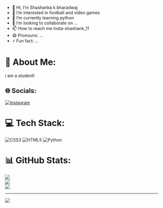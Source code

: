 - 👋 Hi, I’m Shashanka k bharadwaj
- 👀 I’m interested in football and video games
- 🌱 I’m currently learning python
- 💞️ I’m looking to collaborate on ...
- 📫 How to reach me insta-shashank_11
- 😄 Pronouns: ...
- ⚡ Fun fact: ...

# 💫 About Me:
i am a student!


## 🌐 Socials:
[![Instagram](https://img.shields.io/badge/Instagram-%23E4405F.svg?logo=Instagram&logoColor=white)](https://instagram.com/shashank__.11) 

# 💻 Tech Stack:
![CSS3](https://img.shields.io/badge/css3-%231572B6.svg?style=flat&logo=css3&logoColor=white) ![HTML5](https://img.shields.io/badge/html5-%23E34F26.svg?style=flat&logo=html5&logoColor=white) ![Python](https://img.shields.io/badge/python-3670A0?style=flat&logo=python&logoColor=ffdd54)
# 📊 GitHub Stats:
![](https://github-readme-stats.vercel.app/api?username=ngl09&theme=radical&hide_border=false&include_all_commits=true&count_private=true)<br/>
![](https://github-readme-streak-stats.herokuapp.com/?user=ngl09&theme=radical&hide_border=false)<br/>
![](https://github-readme-stats.vercel.app/api/top-langs/?username=ngl09&theme=radical&hide_border=false&include_all_commits=true&count_private=true&layout=compact)

---
[![](https://visitcount.itsvg.in/api?id=ngl09&icon=0&color=0)](https://visitcount.itsvg.in)

<!-- Proudly created with GPRM ( https://gprm.itsvg.in ) -->
